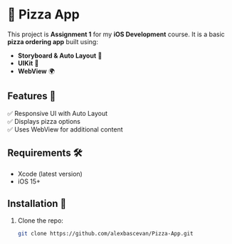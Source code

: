 # 🍕 Pizza App  

This project is **Assignment 1** for my **iOS Development** course. It is a basic **pizza ordering app** built using:  

- **Storyboard & Auto Layout** 📐  
- **UIKit** 🎨  
- **WebView** 🌍  

## Features 🚀  
✅ Responsive UI with Auto Layout  
✅ Displays pizza options  
✅ Uses WebView for additional content  

## Requirements 🛠️  
- Xcode (latest version)  
- iOS 15+  

## Installation 📲  
1. Clone the repo:  
   ```bash
   git clone https://github.com/alexbascevan/Pizza-App.git


